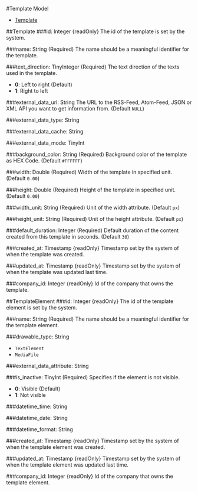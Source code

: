 #Template Model

- [Template](#template)

##Template
###id: Integer {readOnly}
The id of the template is set by the system.

###name: String (Required)
The name should be a meaningful identifier for the template.

###text_direction: TinyInteger (Required)
The text direction of the texts used in the template.

- **0**: Left to right (Default)
- **1**: Right to left

###external_data_url: String
The URL to the RSS-Feed, Atom-Feed, JSON or XML API you want to get information from. (Default `NULL`)

###external_data_type: String

###external_data_cache: String

###external_data_mode: TinyInt

###background_color: String (Required)
Background color of the template as HEX Code. (Default `#FFFFFF`)

###width: Double (Required)
Width of the template in specified unit. (Default `0.00`)

###height: Double (Required)
Height of the template in specified unit. (Default `0.00`)

###width_unit: String (Required)
Unit of the width attribute. (Default `px`)

###height_unit: String (Required)
Unit of the height attribute. (Default `px`)

###default_duration: Integer (Required)
Default duration of the content created from this template in seconds. (Default `30`)

###created_at: Timestamp {readOnly}
Timestamp set by the system of when the template was created.

###updated_at: Timestamp {readOnly}
Timestamp set by the system of when the template was updated last time.

###company_id: Integer {readOnly}
Id of the company that owns the template.

##TemplateElement
###id: Integer {readOnly}
The id of the template element is set by the system.

###name: String (Required)
The name should be a meaningful identifier for the template element.

###drawable_type: String

- `TextElement`
- `MediaFile`

###external_data_attribute: String

###is_inactive: TinyInt (Required)
Specifies if the element is not visible.

- **0**: Visible (Default)
- **1**: Not visible

###datetime_time: String

###datetime_date: String

###datetime_format: String

###created_at: Timestamp {readOnly}
Timestamp set by the system of when the template element was created.

###updated_at: Timestamp {readOnly}
Timestamp set by the system of when the template element was updated last time.

###company_id: Integer {readOnly}
Id of the company that owns the template element.
